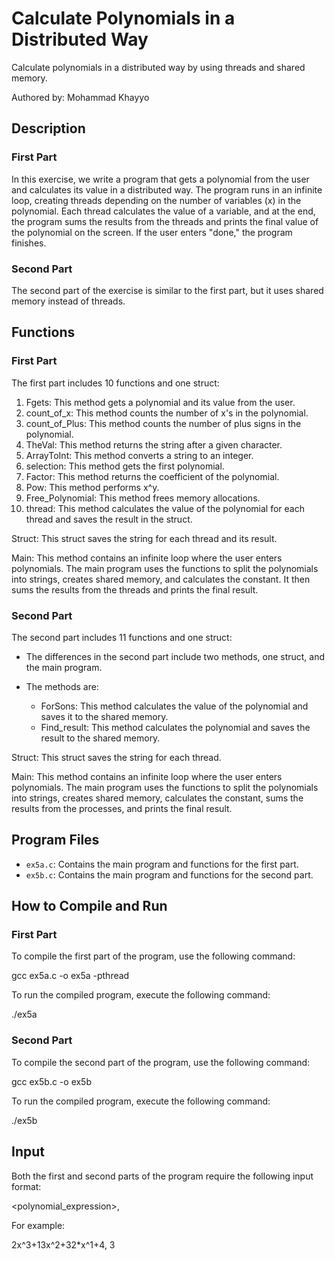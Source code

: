 # Calculate Polynomials in a Distributed Way

Calculate polynomials in a distributed way by using threads and shared memory.

Authored by: Mohammad Khayyo

## Description

### First Part

In this exercise, we write a program that gets a polynomial from the user and calculates its value in a distributed way. The program runs in an infinite loop, creating threads depending on the number of variables (x) in the polynomial. Each thread calculates the value of a variable, and at the end, the program sums the results from the threads and prints the final value of the polynomial on the screen. If the user enters "done," the program finishes.

### Second Part

The second part of the exercise is similar to the first part, but it uses shared memory instead of threads.

## Functions

### First Part

The first part includes 10 functions and one struct:

1. Fgets: This method gets a polynomial and its value from the user.
2. count_of_x: This method counts the number of x's in the polynomial.
3. count_of_Plus: This method counts the number of plus signs in the polynomial.
4. TheVal: This method returns the string after a given character.
5. ArrayToInt: This method converts a string to an integer.
6. selection: This method gets the first polynomial.
7. Factor: This method returns the coefficient of the polynomial.
8. Pow: This method performs x^y.
9. Free_Polynomial: This method frees memory allocations.
10. thread: This method calculates the value of the polynomial for each thread and saves the result in the struct.

Struct: This struct saves the string for each thread and its result.

Main: This method contains an infinite loop where the user enters polynomials. The main program uses the functions to split the polynomials into strings, creates shared memory, and calculates the constant. It then sums the results from the threads and prints the final result.

### Second Part

The second part includes 11 functions and one struct:

- The differences in the second part include two methods, one struct, and the main program.

- The methods are:
  - ForSons: This method calculates the value of the polynomial and saves it to the shared memory.
  - Find_result: This method calculates the polynomial and saves the result to the shared memory.

Struct: This struct saves the string for each thread.

Main: This method contains an infinite loop where the user enters polynomials. The main program uses the functions to split the polynomials into strings, creates shared memory, calculates the constant, sums the results from the processes, and prints the final result.

## Program Files

- `ex5a.c`: Contains the main program and functions for the first part.
- `ex5b.c`: Contains the main program and functions for the second part.

## How to Compile and Run

### First Part

To compile the first part of the program, use the following command:

gcc ex5a.c -o ex5a -pthread


To run the compiled program, execute the following command:

./ex5a


### Second Part

To compile the second part of the program, use the following command:

gcc ex5b.c -o ex5b


To run the compiled program, execute the following command:

./ex5b


## Input

Both the first and second parts of the program require the following input format:

<polynomial_expression>, <value>

For example:

2x^3+13x^2+32*x^1+4, 3